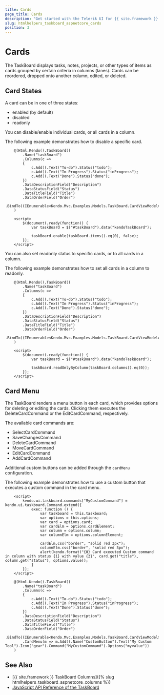 ```yaml
---
title: Cards
page_title: Cards
description: "Get started with the Telerik UI for {{ site.framework }} TaskBoard and learn about its cards."
slug: htmlhelpers_taskboard_aspnetcore_cards
position: 3
---
```


# Cards

The TaskBoard displays tasks, notes, projects, or other types of items as cards grouped by certain criteria in columns (lanes). Cards can be reordered, dropped onto another column, edited, or deleted.

## Card States

A card can be in one of three states:

* enabled (by default)
* disabled
* readonly

You can disable/enable individual cards, or all cards in a column.

The following example demonstrates how to disable a specific card.

```HtmlHelper
    @(Html.Kendo().TaskBoard()
        .Name("taskBoard")
        .Columns(c =>
        {
            c.Add().Text("To-do").Status("todo");
            c.Add().Text("In Progress").Status("inProgress");
            c.Add().Text("Done").Status("done");
        })
        .DataDescriptionField("Description")
        .DataStatusField("Status")
        .DataTitleField("Title")
        .DataOrderField("Order")
        .BindTo((IEnumerable<Kendo.Mvc.Examples.Models.TaskBoard.CardViewModel>)ViewBag.Cards)
    )

    <script>
        $(document).ready(function() {
            var taskBoard = $("#taskBoard").data("kendoTaskBoard");

            taskBoard.enable(taskBoard.items().eq(0), false);
        });
    </script>
```

You can also set readonly status to specific cards, or to all cards in a column.

The following example demonstrates how to set all cards in a column to readonly.

```HtmlHelper
    @(Html.Kendo().TaskBoard()
        .Name("taskBoard")
        .Columns(c =>
        {
            c.Add().Text("To-do").Status("todo");
            c.Add().Text("In Progress").Status("inProgress");
            c.Add().Text("Done").Status("done");
        })
        .DataDescriptionField("Description")
        .DataStatusField("Status")
        .DataTitleField("Title")
        .DataOrderField("Order")
        .BindTo((IEnumerable<Kendo.Mvc.Examples.Models.TaskBoard.CardViewModel>)ViewBag.Cards)
    )

    <script>
        $(document).ready(function() {
            var taskBoard = $("#taskBoard").data("kendoTaskBoard");

            taskBoard.readOnlyByColumn(taskBoard.columns().eq(0));
        });
    </script>
```

## Card Menu

The TaskBoard renders a menu button in each card, which provides options for deleting or editing the cards. Clicking them executes the DeleteCardCommand or the EditCardCommand, respectively.

The available card commands are:

* SelectCardCommand
* SaveChangesCommand
* DeleteCardCommand
* MoveCardCommand
* EditCardCommand
* AddCardCommand

Additional custom buttons can be added through the `cardMenu` configuration.

The following example demonstrates how to use a custom button that executes a custom command in the card menu.

```HtmlHelper
    <script>
        kendo.ui.taskboard.commands["MyCustomCommand"] = kendo.ui.taskboard.Command.extend({
            exec: function () {
                var taskboard = this.taskboard;
                var options = this.options;
                var card = options.card;
                var cardElm = options.cardElement;
                var column = options.column;
                var columnElm = options.columnElement;

                cardElm.css("border", "solid red 3px");
                columnElm.css("border", "solid red 3px");
                alert(kendo.format("{0} Card executed Custom command in column with status {1} with value {2}", card.get("title"), column.get("status"), options.value));
            } 
        });
    </script>

    @(Html.Kendo().TaskBoard()
        .Name("taskBoard")
        .Columns(c =>
        {
            c.Add().Text("To-do").Status("todo");
            c.Add().Text("In Progress").Status("inProgress");
            c.Add().Text("Done").Status("done");
        })
        .DataDescriptionField("Description")
        .DataStatusField("Status")
        .DataTitleField("Title")
        .DataOrderField("Order")
        .BindTo((IEnumerable<Kendo.Mvc.Examples.Models.TaskBoard.CardViewModel>)ViewBag.Cards)
        .CardMenu(m => m.Add().Name("CustomButton").Text("My Custom Tool").Icon("gear").Command("MyCustomCommand").Options("myvalue"))
    )
```

## See Also

* [{{ site.framework }} TaskBoard Columns]({% slug htmlhelpers_taskboard_aspnetcore_columns %})
* [JavaScript API Reference of the TaskBoard](https://docs.telerik.com/kendo-ui/api/javascript/ui/taskboard)
